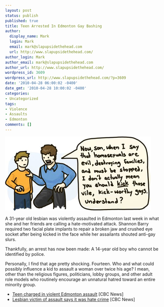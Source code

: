 ```yaml
---
layout: post
status: publish
published: true
title: Teen Arrested In Edmonton Gay Bashing
author:
  display_name: Mark
  login: Mark
  email: mark@slapupsidethehead.com
  url: http://www.slapupsidethehead.com/
author_login: Mark
author_email: mark@slapupsidethehead.com
author_url: http://www.slapupsidethehead.com/
wordpress_id: 3609
wordpress_url: http://www.slapupsidethehead.com/?p=3609
date: '2010-04-28 06:00:02 -0400'
date_gmt: '2010-04-28 10:00:02 -0400'
categories:
- Uncategorized
tags:
- Violence
- Assaults
- Edmonton
comments: []
---
```

![Father tells child that hating gays doesn't actually mean you should attack them. A mixed message.](/wp-content/media/2010/04/mixed-message.jpg "Mixed message.")

A 31-year old lesbian was violently assaulted in Edmonton last week in what she and her friends are calling a hate-motivated attack. Shannon Barry required two facial plate implants to repair a broken jaw and crushed eye socket after being kicked in the face while her assailants shouted anti-gay slurs.

Thankfully, an arrest has now been made: A 14-year old boy who cannot be identified by police.

Personally, I find that age pretty shocking. Fourteen. Who and what could possibly influence a kid to assault a woman over twice his age? I mean, other than the religious figures, politicians, lobby groups, and other adult role models who routinely encourage an unnatural hatred toward an entire minority group.

- [Teen charged in violent Edmonton assault](http://www.cbc.ca/canada/edmonton/story/2010/04/24/edmonton-assault-arrest-hate-crime.html) [CBC News]
- [Lesbian victim of assault says it was hate crime](http://www.cbc.ca/canada/edmonton/story/2010/04/21/edmonton-lesbian-hate-crime-police-investigation.html) [CBC News]
